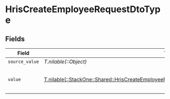 # HrisCreateEmployeeRequestDtoType


## Fields

| Field                                                                                                                                                                                          | Type                                                                                                                                                                                           | Required                                                                                                                                                                                       | Description                                                                                                                                                                                    | Example                                                                                                                                                                                        |
| ---------------------------------------------------------------------------------------------------------------------------------------------------------------------------------------------- | ---------------------------------------------------------------------------------------------------------------------------------------------------------------------------------------------- | ---------------------------------------------------------------------------------------------------------------------------------------------------------------------------------------------- | ---------------------------------------------------------------------------------------------------------------------------------------------------------------------------------------------- | ---------------------------------------------------------------------------------------------------------------------------------------------------------------------------------------------- |
| `source_value`                                                                                                                                                                                 | *T.nilable(::Object)*                                                                                                                                                                          | :heavy_minus_sign:                                                                                                                                                                             | N/A                                                                                                                                                                                            |                                                                                                                                                                                                |
| `value`                                                                                                                                                                                        | [T.nilable(::StackOne::Shared::HrisCreateEmployeeRequestDtoSchemasNationalIdentityNumberTypeValue)](../../models/shared/hriscreateemployeerequestdtoschemasnationalidentitynumbertypevalue.md) | :heavy_minus_sign:                                                                                                                                                                             | The type of the national identity number                                                                                                                                                       | ssn                                                                                                                                                                                            |